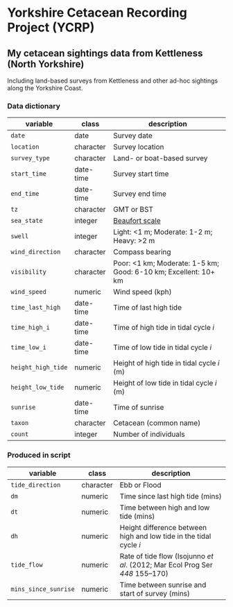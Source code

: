 # Yorkshire Cetacean Recording Project (YCRP)

## My cetacean sightings data from Kettleness (North Yorkshire)

Including land-based surveys from Kettleness and other ad-hoc sightings along the Yorkshire Coast.

### Data dictionary

| variable           | class     | description                                                     |
|--------------------|-----------|-----------------------------------------------------------------|
| `date`             | date      | Survey date                                                     |
| `location`         | character | Survey location                                                 |
| `survey_type`      | character | Land- or boat-based survey                                      |
| `start_time`       | date-time | Survey start time                                               |
| `end_time`         | date-time | Survey end time                                                 |
| `tz`               | character | GMT or BST                                                      |
| `sea_state`        | integer   | [Beaufort scale](https://en.wikipedia.org/wiki/Beaufort_scale)  |
| `swell`            | integer   | Light: <1 m; Moderate: 1-2 m; Heavy: >2 m                       |
| `wind_direction`   | character | Compass bearing                                                 |
| `visibility`       | character | Poor: <1 km; Moderate: 1-5 km; Good: 6-10 km; Excellent: 10+ km |
| `wind_speed`       | numeric   | Wind speed (kph)                                                |
| `time_last_high`   | date-time | Time of last high tide                                          |
| `time_high_i`      | date-time | Time of high tide in tidal cycle _i_                            |
| `time_low_i`       | date-time | Time of low tide in tidal cycle _i_                             |
| `height_high_tide` | numeric   | Height of high tide in tidal cycle _i_ (m)                      |
| `height_low_tide`  | numeric   | Height of low tide in tidal cycle _i_ (m)                       |
| `sunrise`          | date-time | Time of sunrise                                                 |
| `taxon`            | character | Cetacean (common name)                                          |
| `count`            | integer   | Number of individuals                                           |

### Produced in script

| variable             | class     | description                                                                  |
|----------------------|-----------|------------------------------------------------------------------------------|
| `tide_direction`     | character | Ebb or Flood                                                                 |
| `dm`                 | numeric   | Time since last high tide (mins)                                             |
| `dt`                 | numeric   | Time between high and low tide (mins)                                        |
| `dh`                 | numeric   | Height difference between high and low tide in the tidal cycle _i_           |
| `tide_flow`          | numeric   | Rate of tide flow (Isojunno _et al_. (2012; Mar Ecol Prog Ser *448* 155–170) |
| `mins_since_sunrise` | numeric   | Time between sunrise and start of survey (mins)                              |
